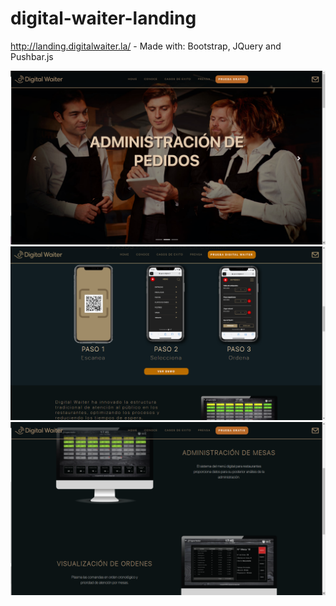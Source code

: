 # digital-waiter-landing
http://landing.digitalwaiter.la/ - Made with: Bootstrap, JQuery and Pushbar.js 

![Screenshot](1.jpg)
 ![Screenshot](2.jpg)
 ![Screenshot](3.jpg)
